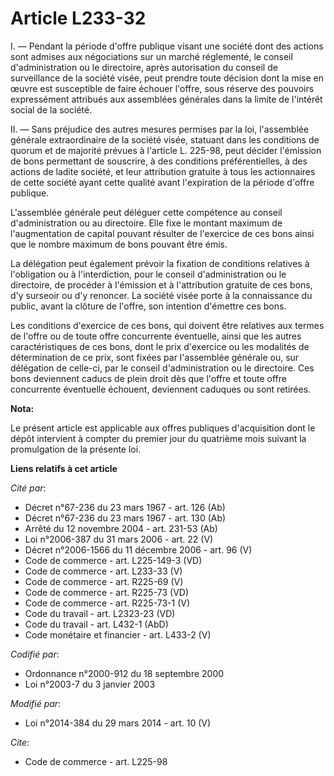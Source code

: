 # Article L233-32

I. ― Pendant la période d'offre publique visant une société dont des actions sont admises aux négociations sur un marché
réglementé, le conseil d'administration ou le directoire, après autorisation du conseil de surveillance de la société visée,
peut prendre toute décision dont la mise en œuvre est susceptible de faire échouer l'offre, sous réserve des pouvoirs
expressément attribués aux assemblées générales dans la limite de l'intérêt social de la société. 

II. ― Sans préjudice des autres mesures permises par la loi, l'assemblée générale extraordinaire de la société visée,
statuant dans les conditions de quorum et de majorité prévues à l'article L. 225-98, peut décider l'émission de bons
permettant de souscrire, à des conditions préférentielles, à des actions de ladite société, et leur attribution gratuite à
tous les actionnaires de cette société ayant cette qualité avant l'expiration de la période d'offre publique. 

L'assemblée générale peut déléguer cette compétence au conseil d'administration ou au directoire. Elle fixe le montant
maximum de l'augmentation de capital pouvant résulter de l'exercice de ces bons ainsi que le nombre maximum de bons pouvant
être émis. 

La délégation peut également prévoir la fixation de conditions relatives à l'obligation ou à l'interdiction, pour le conseil
d'administration ou le directoire, de procéder à l'émission et à l'attribution gratuite de ces bons, d'y surseoir ou d'y
renoncer. La société visée porte à la connaissance du public, avant la clôture de l'offre, son intention d'émettre ces bons. 

Les conditions d'exercice de ces bons, qui doivent être relatives aux termes de l'offre ou de toute offre concurrente
éventuelle, ainsi que les autres caractéristiques de ces bons, dont le prix d'exercice ou les modalités de détermination de
ce prix, sont fixées par l'assemblée générale ou, sur délégation de celle-ci, par le conseil d'administration ou le
directoire. Ces bons deviennent caducs de plein droit dès que l'offre et toute offre concurrente éventuelle échouent,
deviennent caduques ou sont retirées.

**Nota:**

Le présent article est applicable aux offres publiques d'acquisition dont le dépôt intervient à compter du premier jour du
quatrième mois suivant la promulgation de la présente loi.

**Liens relatifs à cet article**

_Cité par_:

  - Décret n°67-236 du 23 mars 1967 - art. 126 (Ab)
  - Décret n°67-236 du 23 mars 1967 - art. 130 (Ab)
  - Arrêté du 12 novembre 2004 - art. 231-53 (Ab)
  - Loi n°2006-387 du 31 mars 2006 - art. 22 (V)
  - Décret n°2006-1566 du 11 décembre 2006 - art. 96 (V)
  - Code de commerce - art. L225-149-3 (VD)
  - Code de commerce - art. L233-33 (V)
  - Code de commerce - art. R225-69 (V)
  - Code de commerce - art. R225-73 (VD)
  - Code de commerce - art. R225-73-1 (V)
  - Code du travail - art. L2323-23 (VD)
  - Code du travail - art. L432-1 (AbD)
  - Code monétaire et financier - art. L433-2 (V)

_Codifié par_:

  - Ordonnance n°2000-912 du 18 septembre 2000
  - Loi n°2003-7 du 3 janvier 2003

_Modifié par_:

  - Loi n°2014-384 du 29 mars 2014 - art. 10 (V)

_Cite_:

  - Code de commerce - art. L225-98
